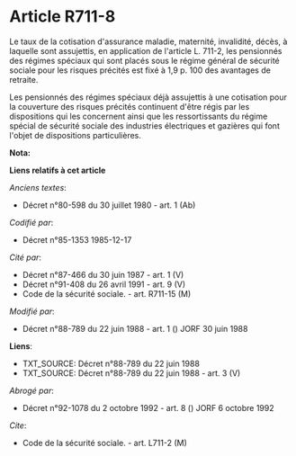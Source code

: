 # Article R711-8

Le taux de la cotisation d'assurance maladie, maternité, invalidité, décès, à laquelle sont assujettis, en application de
l'article L. 711-2, les pensionnés des régimes spéciaux qui sont placés sous le régime général de sécurité sociale pour les
risques précités est fixé à 1,9 p. 100 des avantages de retraite. 

Les pensionnés des régimes spéciaux déjà assujettis à une cotisation pour la couverture des risques précités continuent
d'être régis par les dispositions qui les concernent ainsi que les ressortissants du régime spécial de sécurité sociale des
industries électriques et gazières qui font l'objet de dispositions particulières.

**Nota:**



**Liens relatifs à cet article**

_Anciens textes_:

  - Décret n°80-598 du 30 juillet 1980 - art. 1 (Ab)

_Codifié par_:

  - Décret n°85-1353 1985-12-17

_Cité par_:

  - Décret n°87-466 du 30 juin 1987 - art. 1 (V)
  - Décret n°91-408 du 26 avril 1991 - art. 9 (V)
  - Code de la sécurité sociale. - art. R711-15 (M)

_Modifié par_:

  - Décret n°88-789 du 22 juin 1988 - art. 1 () JORF 30 juin 1988

**Liens**:

  - TXT_SOURCE: Décret n°88-789 du 22 juin 1988
  - TXT_SOURCE: Décret n°88-789 du 22 juin 1988 - art. 3 (V)

_Abrogé par_:

  - Décret n°92-1078 du 2 octobre 1992 - art. 8 () JORF 6 octobre 1992

_Cite_:

  - Code de la sécurité sociale. - art. L711-2 (M)
